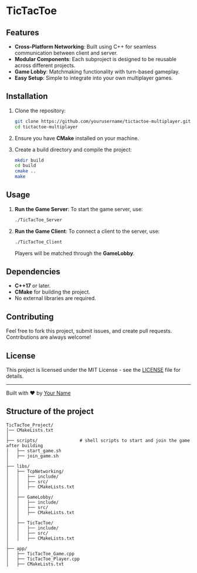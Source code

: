 # TicTacToe


## Features

- **Cross-Platform Networking**: Built using C++ for seamless communication between client and server.
- **Modular Components**: Each subproject is designed to be reusable across different projects.
- **Game Lobby**: Matchmaking functionality with turn-based gameplay.
- **Easy Setup**: Simple to integrate into your own multiplayer games.

## Installation

1. Clone the repository:
    ```bash
    git clone https://github.com/yourusername/tictactoe-multiplayer.git
    cd tictactoe-multiplayer
    ```

2. Ensure you have **CMake** installed on your machine.

3. Create a build directory and compile the project:
    ```bash
    mkdir build
    cd build
    cmake ..
    make
    ```

## Usage

1. **Run the Game Server**:
    To start the game server, use:
    ```bash
    ./TicTacToe_Server
    ```

2. **Run the Game Client**:
    To connect a client to the server, use:
    ```bash
    ./TicTacToe_Client
    ```

    Players will be matched through the **GameLobby**.

## Dependencies

- **C++17** or later.
- **CMake** for building the project.
- No external libraries are required.

## Contributing

Feel free to fork this project, submit issues, and create pull requests. Contributions are always welcome!

## License

This project is licensed under the MIT License - see the [LICENSE](LICENSE) file for details.

---

Built with ❤️ by [Your Name](https://github.com/yourusername)

## Structure of the project

```
TicTacToe_Project/
│── CMakeLists.txt
│
├── scripts/                # shell scripts to start and join the game after building
│   ├── start_game.sh
│   ├── join_game.sh
│
├── libs/
│   ├── TcpNetworking/
│   │   ├── include/
│   │   ├── src/
│   │   ├── CMakeLists.txt
│   │
│   ├── GameLobby/
│   │   ├── include/
│   │   ├── src/
│   │   ├── CMakeLists.txt
│   │
│   ├── TicTacToe/
│   │   ├── include/
│   │   ├── src/
│   │   ├── CMakeLists.txt
│
├── app/
│   ├── TicTacToe_Game.cpp
│   ├── TicTacToe_Player.cpp
│   ├── CMakeLists.txt


```
